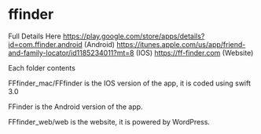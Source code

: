 # ffinder

Full Details Here 
https://play.google.com/store/apps/details?id=com.ffinder.android (Android)
https://itunes.apple.com/us/app/friend-and-family-locator/id1185234011?mt=8 (IOS)
https://ff-finder.com (Website)


Each folder contents

FFfinder_mac/FFfinder is the IOS version of the app, it is coded using swift 3.0

FFinder is the Android version of the app.

FFfinder_web/web is the website, it is powered by WordPress.
